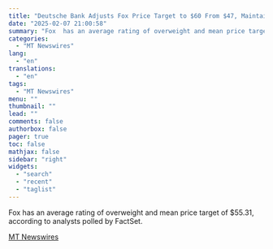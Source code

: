 ```yaml
---
title: "Deutsche Bank Adjusts Fox Price Target to $60 From $47, Maintains Buy Rating"
date: "2025-02-07 21:00:58"
summary: "Fox  has an average rating of overweight and mean price target of $55.31, according to analysts polled by FactSet."
categories:
  - "MT Newswires"
lang:
  - "en"
translations:
  - "en"
tags:
  - "MT Newswires"
menu: ""
thumbnail: ""
lead: ""
comments: false
authorbox: false
pager: true
toc: false
mathjax: false
sidebar: "right"
widgets:
  - "search"
  - "recent"
  - "taglist"
---
```


Fox has an average rating of overweight and mean price target of $55.31, according to analysts polled by FactSet.

[MT Newswires](https://www.tradingview.com/news/mtnewswires.com:20250207:A3312425:0/)
